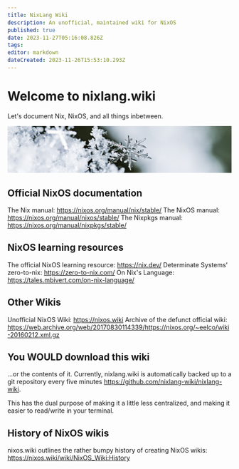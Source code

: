 ```yaml
---
title: NixLang Wiki
description: An unofficial, maintained wiki for NixOS
published: true
date: 2023-11-27T05:16:08.826Z
tags: 
editor: markdown
dateCreated: 2023-11-26T15:53:10.293Z
---
```


# Welcome to nixlang.wiki
Let's document Nix, NixOS, and all things inbetween.

![nixlang-header-crop.jpg](/nixlang-header-crop.jpg)

## Official NixOS documentation
The Nix manual: https://nixos.org/manual/nix/stable/
The NixOS manual: https://nixos.org/manual/nixos/stable/
The Nixpkgs manual: https://nixos.org/manual/nixpkgs/stable/

## NixOS learning resources

The official NixOS learning resource: https://nix.dev/
Determinate Systems' zero-to-nix: https://zero-to-nix.com/
On Nix's Language: https://tales.mbivert.com/on-nix-language/

## Other Wikis
Unofficial NixOS Wiki: https://nixos.wiki
Archive of the defunct official wiki: https://web.archive.org/web/20170830114339/https://nixos.org/~eelco/wiki-20160212.xml.gz

## You WOULD download this wiki
...or the contents of it. Currently, nixlang.wiki is automatically backed up to a git repository every five minutes https://github.com/nixlang-wiki/nixlang-wiki.

This has the dual purpose of making it a little less centralized, and making it easier to read/write in your terminal.

## History of NixOS wikis
nixos.wiki outlines the rather bumpy history of creating NixOS wikis: https://nixos.wiki/wiki/NixOS_Wiki:History